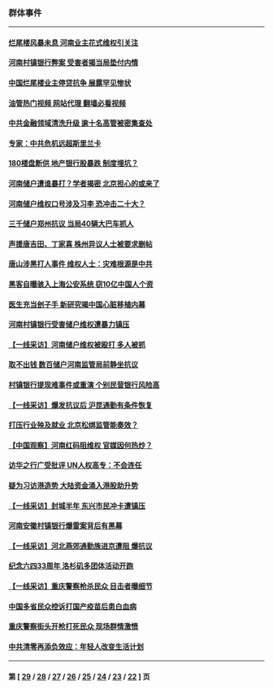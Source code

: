### 群体事件
---
#### [烂尾楼风暴未息 河南业主花式维权引关注](../../pages/ncid279/n13794519.md?08110045) 
#### [河南村镇银行弊案 受害者揭当局垫付内情](../../pages/ncid279/n13791990.md?08110045) 
#### [中国烂尾楼业主停贷抗争 展露罕见惨状](../../pages/ncid279/n13787794.md?08110045) 
#### [油管热门视频 网站代理 翻墙必看视频](http://209.222.30.114:81/youtube.html?08110045)
#### [中共金融领域清洗升级 逾十名高管被密集查处](../../pages/ncid279/n13782694.md?08110045) 
#### [专家：中共危机远超斯里兰卡](../../pages/ncid279/n13782248.md?08110045) 
#### [180楼盘断供 地产银行股暴跌 制度埋坑？](../../pages/ncid279/n13780778.md?08110045) 
#### [河南储户遭谁暴打？学者揭密 北京担心的或来了](../../pages/ncid279/n13779407.md?08110045) 
#### [河南储户维权口号涉及习李 恐冲击二十大？](../../pages/ncid279/n13778148.md?08110045) 
#### [三千储户郑州抗议 当局40辆大巴车抓人](../../pages/ncid279/n13777593.md?08110045) 
#### [声援唐吉田、丁家喜 株州异议人士被要求删帖](../../pages/ncid279/n13775534.md?08110045) 
#### [唐山涉黑打人事件 维权人士：灾难根源是中共](../../pages/ncid279/n13773534.md?08110045) 
#### [黑客自曝骇入上海公安系统 窃10亿中国人个资](../../pages/ncid279/n13773395.md?08110045) 
#### [医生充当刽子手 新研究揭中国心脏移植内幕](../../pages/ncid279/n13772291.md?08110045) 
#### [河南村镇银行受害储户维权遭暴力镇压](../../pages/ncid279/n13770841.md?08110045) 
#### [【一线采访】河南储户维权被殴打 多人被抓](../../pages/ncid279/n13768629.md?08110045) 
#### [取不出钱 数百储户河南监管局前静坐抗议](../../pages/ncid279/n13767198.md?08110045) 
#### [村镇银行提现难事件或重演 个别民营银行风险高](../../pages/ncid279/n13764495.md?08110045) 
#### [【一线采访】爆发抗议后 沪昆通勤有条件恢复](../../pages/ncid279/n13763504.md?08110045) 
#### [打压行业殃及就业 北京松绑监管能奏效？](../../pages/ncid279/n13761130.md?08110045) 
#### [【中国观察】河南红码阻维权 官媒因何热炒？](../../pages/ncid279/n13760146.md?08110045) 
#### [访华之行广受批评 UN人权高专：不会连任](../../pages/ncid279/n13758655.md?08110045) 
#### [疑为习访港造势 大陆资金涌入港股助升势](../../pages/ncid279/n13756127.md?08110045) 
#### [【一线采访】封城半年 东兴市民冲卡遭镇压](../../pages/ncid279/n13754277.md?08110045) 
#### [河南安徽村镇银行爆雷案背后有黑幕](../../pages/ncid279/n13754230.md?08110045) 
#### [【一线采访】河北燕郊通勤族进京遭阻 爆抗议](../../pages/ncid279/n13749999.md?08110045) 
#### [纪念六四33周年 洛杉矶多团体活动开跑](../../pages/ncid279/n13749760.md?08110045) 
#### [【一线采访】重庆警察枪杀民众 目击者曝细节](../../pages/ncid279/n13749360.md?08110045) 
#### [中国多省民众控诉打国产疫苗后患白血病](../../pages/ncid279/n13748740.md?08110045) 
#### [重庆警察街头开枪打死民众 现场群情激愤](../../pages/ncid279/n13749070.md?08110045) 
#### [中共清零再添负效应：年轻人改变生活计划](../../pages/ncid279/n13748102.md?08110045) 

---
#### 第 [ [29](./29.md?08110045) / [28](./28.md?08110045) / [27](./27.md?08110045) / [26](./26.md?08110045) / [25](./25.md?08110045) / [24](./24.md?08110045) / [23](./23.md?08110045) / [22](./22.md?08110045) ] 页
